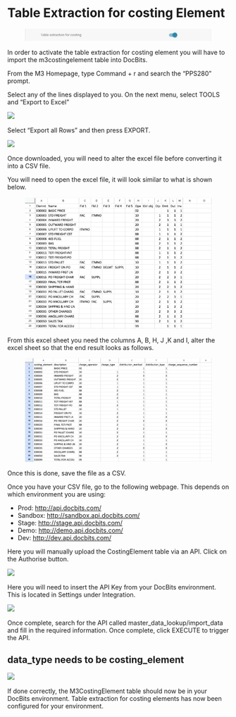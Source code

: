 # Table Extraction for costing Element

<figure><img src="../../../../.gitbook/assets/Bildschirmfoto 2024-09-20 um 13.42.20.png" alt=""><figcaption></figcaption></figure>

In order to activate the table extraction for costing element you will have to import the m3costingelement table into DocBits.

From the M3 Homepage, type Command + r and search the “PPS280” prompt.

Select any of the lines displayed to you. On the next menu, select TOOLS and “Export to Excel”

![](https://lh7-us.googleusercontent.com/I8SYWm-JwpyYRHFUp2obGtXcsa7m_blJ_lTrnhczztRIXIN5gfxCt3eRw6ZI42fH6AwnsKyv4ux5-rhaT505PsyDFFI_anUNvmACFyx_ssgxaqWq25vLt_E5s310HNoiPPLf35qJlYtstjpj5Cc4aB4)

Select “Export all Rows” and then press EXPORT.

![](https://lh7-us.googleusercontent.com/wtjHI9L4YUhf-yJFjcPGu218Vis_zELtCIfpmkIUKgasfrdfNW-dr_J1DqXlfD-SBrnVduDrMLAIAQh6UTlzBqEP_JPXP48elGMyGj0ByZbX7TpqlnIfRZ4ZoD0pyCo-AKigeKjlHN6cFcdpeClZ9L4)

Once downloaded, you will need to alter the excel file before converting it into a CSV file.

You will need to open the excel file, it will look similar to what is shown below.

<figure><img src="../../../../.gitbook/assets/image (1) (1) (1) (1) (1) (1) (1).png" alt=""><figcaption></figcaption></figure>

From this excel sheet you need the columns A, B, H, J ,K and I, alter the excel sheet so that the end result looks as follows.

<figure><img src="../../../../.gitbook/assets/image (2) (1) (1) (1) (1).png" alt=""><figcaption></figcaption></figure>

Once this is done, save the file as a CSV.

Once you have your CSV file, go to the following webpage. This depends on which environment you are using:

* Prod: http://api.docbits.com/
* Sandbox: http://sandbox.api.docbits.com/
* Stage: http://stage.api.docbits.com/
* Demo: http://demo.api.docbits.com/
* Dev: http://dev.api.docbits.com/

Here you will manually upload the CostingElement table via an API. Click on the Authorise button.

![](https://lh7-us.googleusercontent.com/tyzOq3BR2QqTguQFKicxo0dE5j5hGsP-BhfVbS81O_mxN5bSVp40jYfgsVJcE_rBLFMDJNvbPkPIdjPqaqoNbHBBM-9hx0i-U4VAH9ISBYhpwKgqQeUEd67VV1E4izwNyxbAwwrhCmrAo1uIKhLherY)

Here you will need to insert the API Key from your DocBits environment. This is located in Settings under Integration.

![](https://lh7-us.googleusercontent.com/4ADnevq6kq_vbxUJpyPbHNcGvRvpO-l9Gwd8ZaYf_vO4uWhSl1jmKNpddmHGc9ZHMMbXCgLOElLDYbNwB3INmBDETecPrDnpI601IUOZQlT7tc7OLSPXwkooOJFNwML2i_gvBPuE8CvfwRpX-ZIlb_g)

Once complete, search for the API called master\_data\_lookup/import\_data and fill in the required information. Once complete, click EXECUTE to trigger the API.

## data\_type needs to be costing\_element

![](https://lh7-us.googleusercontent.com/8UD4FhFv2dRB4cMjCDL4G9ndjH7laVMKWqdeMaJGgEo48-UVvucB1uOydzNdfFy0yPM5bb66mZB4k9uJR7TTiEREGFaV2EqW01gxJpTyuUfGNh5QmBjySkyhZ56gWV8sYs8WI5RnHcENtXgjTU0vg0Q)

If done correctly, the M3CostingElement table should now be in your DocBits environment. Table extraction for costing elements has now been configured for your environment.
